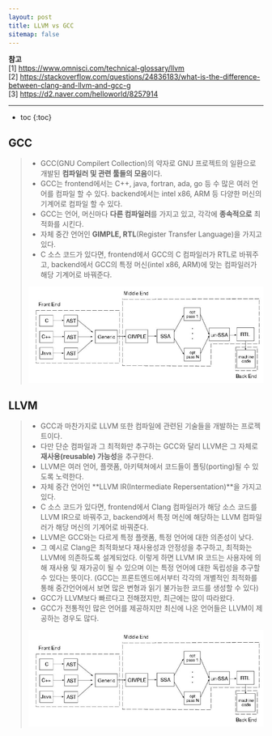 ```yaml
---
layout: post
title: LLVM vs GCC
sitemap: false
---
```


**참고**  
[1] <https://www.omnisci.com/technical-glossary/llvm>  
[2] <https://stackoverflow.com/questions/24836183/what-is-the-difference-between-clang-and-llvm-and-gcc-g>  
[3] <https://d2.naver.com/helloworld/8257914>  
* * *  

* toc
{:toc}

## GCC
> * GCC(GNU Compilert Collection)의 약자로 GNU 프로젝트의 일환으로 개발된 **컴파일러 및 관련 툴들의 모음**이다.
> * GCC는 frontend에서는 C++, java, fortran, ada, go 등 수 많은 여러 언어를 컴파일 할 수 있다. backend에서는 intel x86, ARM 등 다양한 머신의 기계어로 컴파일 할 수 있다.
> * GCC는 언어, 머신마다 **다른 컴파일러**를 가지고 있고, 각각에 **종속적으로** 최적화를 시킨다.
> * 자체 중간 언어인 **GIMPLE, RTL**(Register Transfer Language)을 가지고 있다.
> * C 소스 코드가 있다면, frontend에서 GCC의 C 컴파일러가 RTL로 바꿔주고, backend에서 GCC의 특정 머신(intel x86, ARM)에 맞는 컴파일러가 해당 기계어로 바꿔준다.
> <p align="center"><img width="550" src="/assets/img/webassembly/llvm_gcc/1.png"></p>

## LLVM
> * GCC과 마찬가지로 LLVM 또한 컴파일에 관련된 기술들을 개발하는 프로젝트이다.
> * 다만 단순 컴파일과 그 최적화만 추구하는 GCC와 달리 LLVM은 그 자체로 **재사용(reusable) 가능성**을 추구한다.
> * LLVM은 여러 언어, 플랫폼, 아키텍쳐에서 코드들이 폴팅(porting)될 수 있도록 노력한다.
> * 자체 중간 언어인 **LLVM IR(Intermediate Repersentation)**을 가지고 있다.
> * C 소스 코드가 있다면, frontend에서 Clang 컴파일러가 해당 소스 코드를 LLVM IR으로 바꿔주고, backend에서 특정 머신에 해당하는 LLVM 컴파일러가 해당 머신의 기계어로 바꿔준다.
> * LLVM은 GCC와는 다르게 특정 플랫폼, 특정 언어에 대한 의존성이 낮다.
> * 그 예시로 Clang은 최적화보다 재사용성과 안정성을 추구하고, 최적화는 LLVM에 의존하도록 설계되었다. 이렇게 하면 LLVM IR 코드는 사용자에 의해 재사용 및 재가공이 될 수 있으며 이는 특정 언어에 대한 독립성을 추구할 수 있다는 뜻이다. (GCC는 프론트엔드에서부터 각각의 개별적인 최적화를 통해 중간언어에서 보면 많은 변형과 읽기 불가능한 코드를 생성할 수 있다)
> * GCC가 LLVM보다 빠르다고 전해졌지만, 최근에는 많이 따라왔다.
> * GCC가 전통적인 많은 언어를 제공하지만 최신에 나온 언어들은 LLVM이 제공하는 경우도 많다.
> <p align="center"><img width="550" src="/assets/img/webassembly/llvm_gcc/2.png"></p>